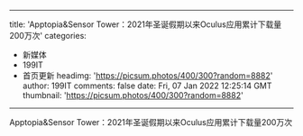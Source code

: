 
---
title: 'Apptopia&Sensor Tower：2021年圣诞假期以来Oculus应用累计下载量200万次'
categories: 
 - 新媒体
 - 199IT
 - 首页更新
headimg: 'https://picsum.photos/400/300?random=8882'
author: 199IT
comments: false
date: Fri, 07 Jan 2022 12:25:14 GMT
thumbnail: 'https://picsum.photos/400/300?random=8882'
---

<div>   
Apptopia&Sensor Tower：2021年圣诞假期以来Oculus应用累计下载量200万次  
</div>
            
